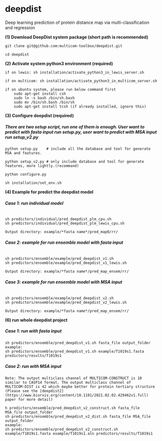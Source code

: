 # deepdist
Deep learning prediction of protein distance map via multi-classification and regression

**(1) Download DeepDist system package (short path is recommended)**

```
git clone git@github.com:multicom-toolbox/deepdist.git

cd deepdist
```

**(2) Activate system python3 environment (required)**

```
if on lewis: sh installation/activate_python3_in_lewis_server.sh

if on multicom: sh installation/activate_python3_in_multicom_server.sh

if on ubuntu system, please run below command first
	sudo apt-get install csh
	sudo ln -s bash /bin/sh.bash 
	sudo mv /bin/sh.bash /bin/sh
	sudo apt-get install tcsh (if already installed, ignore this)
```

**(3) Configure deepdist (required)**

<h5>There are two setup script, run one of them is enough. User want to predict with fasta input run setup.py, user want to predict with MSA input run setup_v2.py</h5>

```
python setup.py    # include all the database and tool for generate MSA and features.

python setup_v2.py # only include database and tool for generate features, more lightly.(recommand)

python configure.py

sh installation/set_env.sh
```

**(4) Example for predict the deepdist model**

<h5>Case 1: run individual model</h5>

```

sh predictors/individual/pred_deepdist_plm_cpu.sh
sh predictors/individual/pred_deepdist_plm_lewis_cpu.sh

Output directory: example/*fasta name*/pred_map0/rr/

```

<h5>Case 2: example for run ensemble model with fasta input</h5>

```

sh predictors/ensemble/example/pred_deepdist_v1.sh
sh predictors/ensemble/example/pred_deepdist_v1_lewis.sh

Output directory: example/*fasta name*/pred_map_ensem/rr/
```

<h5>Case 3: example for run ensemble model with MSA input</h5>

```

sh predictors/ensemble/example/pred_deepdist_v2.sh
sh predictors/ensemble/example/pred_deepdist_v2_lewis.sh

Output directory: example/*fasta name*/pred_map_ensem/rr/
```

**(6) run whole deepdist project**

<h5>Case 1: run with fasta input</h5>

```
sh predictors/ensemble/pred_deepdist_v1.sh fasta_file output_folder
example:
sh predictors/ensemble/pred_deepdist_v1.sh example/T1019s1.fasta predictors/results/T1019s1

```

<h5>Case 2: run with MSA input</h5>

```
Note: The output multiclass channel of MULTICOM-CONSTRUCT is 10 similar to CASP14 format. The output multiclass channel of 
MULTICOM-DIST is 42 which maybe better for protein tertiary structure (Please see the [deepdist2](https://www.biorxiv.org/content/10.1101/2021.02.02.429462v1.full) paper for more detail)

h predictors/ensemble/pred_deepdist_v2_construct.sh fasta_file MSA_file output_folder
sh predictors/ensemble/pred_deepdist_v2_dist.sh fasta_file MSA_file output_folder
example:
sh predictors/ensemble/pred_deepdist_v2_construct.sh example/T1019s1.fasta example/T1019s1.aln predictors/results/T1019s1

```